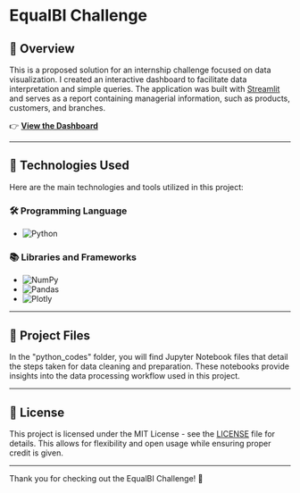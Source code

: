 # EqualBI Challenge

## 📝 Overview

This is a proposed solution for an internship challenge focused on data visualization. I created an interactive dashboard to facilitate data interpretation and simple queries. The application was built with [Streamlit](https://streamlit.io/) and serves as a report containing managerial information, such as products, customers, and branches.

👉 **[View the Dashboard](https://equalbi-dashboardchallenge-diogooike.streamlit.app/)**

---

## 🚀 Technologies Used

Here are the main technologies and tools utilized in this project:

### 🛠️ **Programming Language**
- ![Python](https://img.shields.io/badge/Python-59D8D8?style=for-the-badge&logo=python)

### 📚 **Libraries and Frameworks**
- ![NumPy](https://img.shields.io/badge/NumPy-013243?style=for-the-badge&logo=NumPy&logoColor=blue)
- ![Pandas](https://img.shields.io/badge/Pandas-150458?style=for-the-badge&logo=Pandas&logoColor=blue)
- ![Plotly](https://img.shields.io/badge/Plotly-3F4F75?style=for-the-badge&logo=Plotly&logoColor=green)

---

## 📂 Project Files

In the "python_codes" folder, you will find Jupyter Notebook files that detail the steps taken for data cleaning and preparation. These notebooks provide insights into the data processing workflow used in this project.

---

## 📝 License

This project is licensed under the MIT License - see the [LICENSE](LICENSE) file for details. This allows for flexibility and open usage while ensuring proper credit is given.

---

Thank you for checking out the EqualBI Challenge! 🚀

